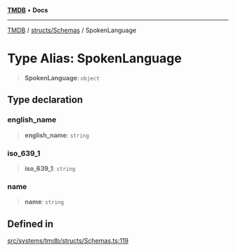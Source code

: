 [**TMDB**](../../../README.md) • **Docs**

***

[TMDB](../../../README.md) / [structs/Schemas](../README.md) / SpokenLanguage

# Type Alias: SpokenLanguage

> **SpokenLanguage**: `object`

## Type declaration

### english\_name

> **english\_name**: `string`

### iso\_639\_1

> **iso\_639\_1**: `string`

### name

> **name**: `string`

## Defined in

[src/systems/tmdb/structs/Schemas.ts:119](https://github.com/Norviah/media-hub/blob/65ee01fce9c30692d28d2f4e608ea7f18b4d7381/src/systems/tmdb/structs/Schemas.ts#L119)
